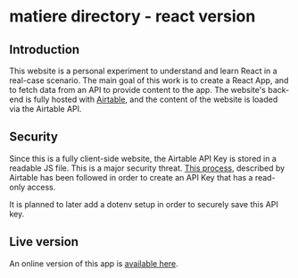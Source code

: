 # matiere directory - react version

## Introduction

This website is a personal experiment to understand and learn React in a real-case scenario. The main goal of this work is to create a React App, and to fetch data from an API to provide content to the app. The website's back-end is fully hosted with [Airtable](https://airtable.com/), and the content of the website is loaded via the Airtable API.

## Security

Since this is a fully client-side website, the Airtable API Key is stored in a readable JS file. This is a major security threat. [This process](https://support.airtable.com/docs/creating-a-read-only-api-key), described by Airtable has been followed in order to create an API Key that has a read-only access.

It is planned to later add a dotenv setup in order to securely save this API key.

## Live version

An online version of this app is [available here](https://annuaire-reemploi.netlify.app/).